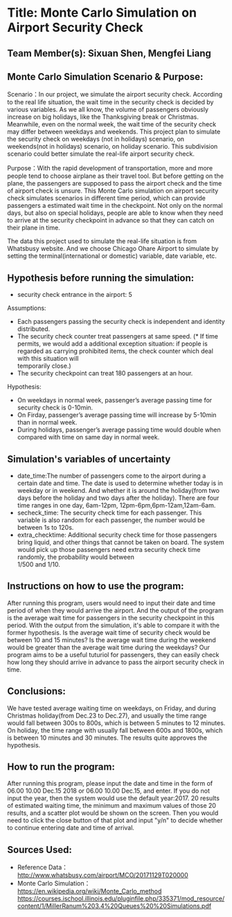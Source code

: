 # Title: Monte Carlo Simulation on Airport Security Check

## Team Member(s): Sixuan Shen, Mengfei Liang

## Monte Carlo Simulation Scenario & Purpose:
Scenario：In our project, we simulate the airport security check. According to the real life situation, the wait time in the security check is decided by various variables. As we all know, the volume of passengers obviously increase on big holidays, like the Thanksgiving break or Christmas. Meanwhile, even on the normal week, the wait time of the security check may differ between weekdays and weekends. This project plan to simulate the security check on weekdays (not in holidays) scenario, on weekends(not in holidays) scenario, on holiday scenario. This subdivision scenario could better simulate the real-life airport security check.

Purpose：With the rapid development of transportation, more and more people tend to choose airplane as their travel tool. But before getting on the plane, the passengers are supposed to pass the airport check and the time of airport check is unsure. This Monte Carlo simulation on airport security check simulates scenarios in different time period, which can provide passengers a estimated wait time in the checkpoint. Not only on the normal days, but also on special holidays, people are able to know when they need to arrive at the security checkpoint in advance so that they can catch on their plane in time.

The data this project used to simulate the real-life situation is from Whatsbusy website. And we choose Chicago Ohare Airport to simulate by setting the terminal(international or domestic) variable, date variable, etc.

## Hypothesis before running the simulation:

* security check entrance in the airport: 5

Assumptions:
* Each passengers passing the security check is independent and identity distributed.
* The security check counter treat passengers at same speed. (* If time permits, we would add a additional exception 
  situation: if people is regarded as carrying prohibited items, the check counter which deal with this situation will    
  temporarily close.)
* The security checkpoint can treat 180 passengers at an hour.

Hypothesis:

* On weekdays in normal week, passenger’s average passing time for security check is 0-10min.
* On Firday, passenger’s average passing time will increase by 5-10min than in normal week.
* During holidays, passenger’s average passing time would double when compared with time on same day in normal week.

## Simulation's variables of uncertainty
* date_time:The number of passengers come to the airport during a certain date and time. The date is used to determine whether 
  today is in weekday or in weekend. And whether it is around the holiday(from two days before the holiday and two days after   the holiday). There are four time ranges in one day, 6am-12pm, 12pm-6pm,6pm-12am,12am-6am.
* secheck_time: The security check time for each passenger. This variable is also random for each passenger, the number would   be between 1s to 120s. 
* extra_checktime: Additional security check time for those passengers bring liquid, and other things that cannot be taken on   board. The system would pick up those passengers need extra security check time randomly, the probability would between   
  1/500 and 1/10.

## Instructions on how to use the program:
After running this program, users would need to input their date and time period of when they would arrive the airport. And the output of the program is the average wait time for passengers in the security checkpoint in this period.
With the output from the simulation, it's able to compare it with the former hypothesis. Is the average wait time of security check would be between 10 and 15 minutes? Is the average wait time during the weekend would be greater than the average wait time during the weekdays? 
Our program aims to be a useful tuturiol for passengers, they can easily check how long they should arrive in advance to pass the airport security check in time.

## Conclusions:
We have tested average waiting time on weekdays, on Friday, and during Christmas holiday(from Dec.23 to Dec.27), and usually the time range would fall between 300s to 800s, which is between 5 minutes to 12 minutes. On holiday, the time range with usually fall between 600s and 1800s, which is between 10 minutes and 30 minutes. The results quite approves the hypothesis.

## How to run the program:
After running this program, please input the date and time in the form of 06.00 10.00 Dec.15 2018 or 06.00 10.00 Dec.15, and enter. If you do not input the year, then the system would use the default year:2017. 20 results of estimated waiting time, the minimum and maximum values of those 20 results, and a scatter plot would be shown on the screen. Then you would need to click the close button of that plot and input "y/n" to decide whether to continue entering date and time of arrival. 
## Sources Used:
* Reference Data：http://www.whatsbusy.com/airport/MCO/20171129T020000 
* Monte Carlo Simulation：https://en.wikipedia.org/wiki/Monte_Carlo_method                               https://courses.ischool.illinois.edu/pluginfile.php/335371/mod_resource/content/1/MillerRanum%203.4%20Queues%20%20Simulations.pdf
